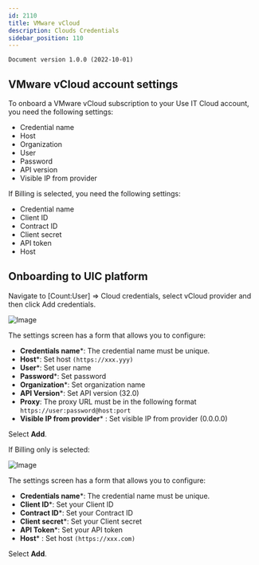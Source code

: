 ```yaml
---
id: 2110
title: VMware vCloud
description: Clouds Credentials
sidebar_position: 110
---
```


```
Document version 1.0.0 (2022-10-01)
```

## VMware vCloud account settings

To onboard a VMware vCloud subscription to your Use IT Cloud account, you need the following settings: 
- Credential name
- Host
- Organization
- User
- Password
- API version
- Visible IP from provider

If Billing is selected, you need the following settings:
- Credential name
- Client ID
- Contract ID
- Client secret
- API token 
- Host

## Onboarding to UIC platform
Navigate to [Count:User] => Cloud credentials, select vCloud provider and then click Add credentials.

![Image](/img_en/img_UIC_Provider_Cred_Settings/vclimage010.png#bordered)

The settings screen has a form that allows you to configure: 

- **Credentials name***: The credential name must be unique.
- **Host***: Set host ```(https://xxx.yyy)```
- **User***: Set user name
- **Password***: Set password
- **Organization***: Set organization name 
- **API Version***: Set API version (32.0)
- **Proxy**: The proxy URL must be in the following format ```https://user:password@host:port```
- **Visible IP from provider*** : Set visible IP from provider (0.0.0.0)


Select **Add**.

If Billing only is selected:

![Image](/img_en/img_UIC_Provider_Cred_Settings/vclimage011.png#bordered)

The settings screen has a form that allows you to configure:

- **Credentials name***: The credential name must be unique.
- **Client ID***: Set your Client ID
- **Contract ID***: Set your Contract ID
- **Client secret***: Set your Client secret 
- **API Token***: Set your API token 
- **Host*** : Set host ```(https://xxx.com)```

Select **Add**.
